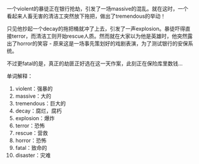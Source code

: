 一个violent的暴徒正在银行抢劫，引发了一场massive的混乱。就在这时，一个看起来人畜无害的清洁工突然放下拖把，做出了tremendous的举动！

只见他抄起一个decay的拖把桶就冲了上去，引发了一声explosion。暴徒吓得直接terror，而清洁工则开始rescue人质。然而就在大家以为他是英雄时，他突然露出了horror的笑容 - 原来这是一场事先策划好的戏剧表演，为了测试银行的安保系统。

不过更fatal的是，真正的劫匪正好选在这一天作案，此刻正在保险库里数钱...

单词解释：
1. violent：强暴的
2. massive：大的
3. tremendous：巨大的
4. decay：腐烂，腐朽
5. explosion：爆炸
6. terror：恐怖
7. rescue：营救
8. horror：恐怖
9. fatal：致命的
10. disaster：灾难 